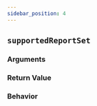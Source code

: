 ```yaml
---
sidebar_position: 4
---
```


## `supportedReportSet`

### Arguments

### Return Value

### Behavior
